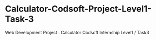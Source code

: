 # Calculator-Codsoft-Project-Level1-Task-3
Web Development Project : Calculator Codsoft Internship Level1 / Task3
